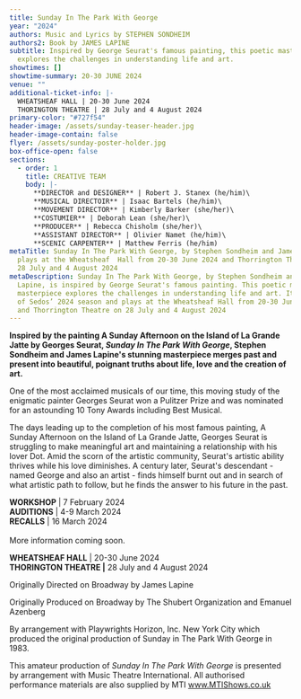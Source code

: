 ```yaml
---
title: Sunday In The Park With George
year: "2024"
authors: Music and Lyrics by STEPHEN SONDHEIM
authors2: Book by JAMES LAPINE
subtitle: Inspired by George Seurat's famous painting, this poetic masterpiece
  explores the challenges in understanding life and art.
showtimes: []
showtime-summary: 20-30 JUNE 2024
venue: ""
additional-ticket-info: |-
  WHEATSHEAF HALL | 20-30 June 2024
  THORINGTON THEATRE | 28 July and 4 August 2024
primary-color: "#727f54"
header-image: /assets/sunday-teaser-header.jpg
header-image-contain: false
flyer: /assets/sunday-poster-holder.jpg
box-office-open: false
sections:
  - order: 1
    title: CREATIVE TEAM
    body: |-
      **DIRECTOR and DESIGNER** | Robert J. Stanex (he/him)\
      **MUSICAL DIRECTOIR** | Isaac Bartels (he/him)\
      **MOVEMENT DIRECTOR** | Kimberly Barker (she/her)\
      **COSTUMIER** | Deborah Lean (she/her)\
      **PRODUCER** | Rebecca Chisholm (she/her)\
      **ASSISTANT DIRECTOR** | Olivier Namet (he/him)\
      **SCENIC CARPENTER** | Matthew Ferris (he/him)
metaTitle: Sunday In The Park With George, by Stephen Sondheim and James Lapine,
  plays at the Wheatsheaf  Hall from 20-30 June 2024 and Thorrington Theatre on
  28 July and 4 August 2024
metaDescription: Sunday In The Park With George, by Stephen Sondheim and James
  Lapine, is inspired by George Seurat's famous painting. This poetic musical
  masterpiece explores the challenges in understanding life and art. It is part
  of Sedos’ 2024 season and plays at the Wheatsheaf Hall from 20-30 June 2024
  and Thorrington Theatre on 28 July and 4 August 2024
---
```

**Inspired by the painting A Sunday Afternoon on the Island of La Grande Jatte by Georges Seurat, *Sunday In The Park With George*, Stephen Sondheim and James Lapine's stunning masterpiece merges past and present into beautiful, poignant truths about life, love and the creation of art.** 

One of the most acclaimed musicals of our time, this moving study of the enigmatic painter Georges Seurat won a Pulitzer Prize and was nominated for an astounding 10 Tony Awards including Best Musical.

The days leading up to the completion of his most famous painting, A Sunday Afternoon on the Island of La Grande Jatte, Georges Seurat is struggling to make meaningful art and maintaining a relationship with his lover Dot. Amid the scorn of the artistic community, Seurat's artistic ability thrives while his love diminishes. A century later, Seurat's descendant - named George and also an artist - finds himself burnt out and in search of what artistic path to follow, but he finds the answer to his future in the past.

**WORKSHOP** | 7 February 2024\
**AUDITIONS** | 4-9 March 2024\
**RECALLS** | 16 March 2024\
\
More information coming soon.

**WHEATSHEAF HALL** | 20-30 June 2024\
**THORINGTON THEATRE |** 28 July and 4 August 2024

Originally Directed on Broadway by James Lapine

Originally Produced on Broadway by The Shubert Organization and Emanuel Azenberg

By arrangement with Playwrights Horizon, Inc. New York City which produced the original production of Sunday in The Park With George in 1983.

This amateur production of *Sunday In The Park With George* is presented by arrangement with Music Theatre International. All authorised performance materials are also supplied by MTI www.MTIShows.co.uk